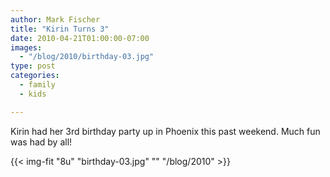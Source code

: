 ```yaml
---
author: Mark Fischer
title: "Kirin Turns 3"
date: 2010-04-21T01:00:00-07:00
images:
  - "/blog/2010/birthday-03.jpg"
type: post
categories:
  - family
  - kids

---
```


Kirin had her 3rd birthday party up in Phoenix this past weekend.  Much fun was had by all!

<!--more-->

{{< img-fit
    "8u" "birthday-03.jpg" ""
    "/blog/2010" >}}

